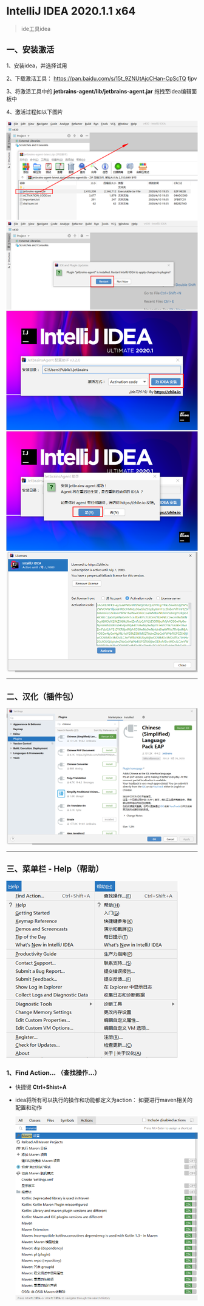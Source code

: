 # IntelliJ IDEA 2020.1.1 x64

> ide工具idea

## 一、安装激活

1、安装idea，并选择试用

2、下载激活工具： https://pan.baidu.com/s/15t_9ZNUtAjcCHan-CpScTQ   fjpv

3、将激活工具中的  **jetbrains-agent/lib/jetbrains-agent.jar**  拖拽至idea编辑面板中

4、激活过程如以下图片

<img src="imgs\idea-0531-001.png" alt="001" style="zoom: 67%;" />

<img src="imgs\idea-0531-002.png" alt="002" style="zoom:67%;" />

<img src="imgs\idea-0531-003.png" alt="003" style="zoom: 67%;" />

<img src="imgs\idea-0531-004.png" alt="004" style="zoom:67%;" />

<img src="imgs\idea-0531-005.png" alt="005" style="zoom:67%;" />



---



## 二、汉化（插件包）

<img src="imgs\idea-0531-006.png" alt="006" style="zoom:65%;" />



---



## 三、菜单栏 - Help（帮助）

<img src="imgs\idea-0531-007.png" alt="Help"  />

### 1、Find Action...  （查找操作...）

- 快捷键  **Ctrl+Shist+A**

- idea将所有可以执行的操作和功能都定义为action： 如要进行maven相关的配置和动作

  <img src="imgs\idea-0531-008.png" alt="008" style="zoom:67%;" />